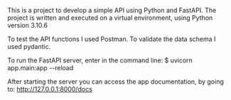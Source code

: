 This is a project to develop a simple API using Python and FastAPI. The project is written and executed on a virtual environment, using Python version 3.10.6

To test the API functions I used Postman. To validate the data schema I used pydantic.


To run the FastAPI server, enter in the command line:
$ uvicorn app.main:app --reload

After starting the server you can access the app documentation, by going to:
http://127.0.0.1:8000/docs
